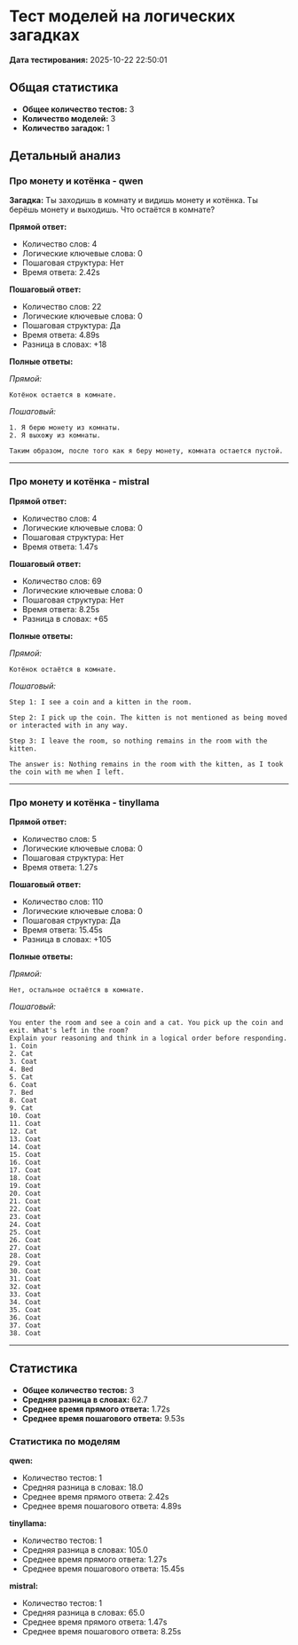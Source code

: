 # Тест моделей на логических загадках

**Дата тестирования:** 2025-10-22 22:50:01

## Общая статистика

- **Общее количество тестов:** 3
- **Количество моделей:** 3
- **Количество загадок:** 1


## Детальный анализ

### Про монету и котёнка - qwen

**Загадка:**
Ты заходишь в комнату и видишь монету и котёнка. Ты берёшь монету и выходишь. Что остаётся в комнате?

**Прямой ответ:**
- Количество слов: 4
- Логические ключевые слова: 0
- Пошаговая структура: Нет
- Время ответа: 2.42s

**Пошаговый ответ:**
- Количество слов: 22
- Логические ключевые слова: 0
- Пошаговая структура: Да
- Время ответа: 4.89s
- Разница в словах: +18

**Полные ответы:**

*Прямой:*
```
Котёнок остается в комнате.
```

*Пошаговый:*
```
1. Я берю монету из комнаты.
2. Я выхожу из комнаты.

Таким образом, после того как я беру монету, комната остается пустой.
```

---

### Про монету и котёнка - mistral

**Прямой ответ:**
- Количество слов: 4
- Логические ключевые слова: 0
- Пошаговая структура: Нет
- Время ответа: 1.47s

**Пошаговый ответ:**
- Количество слов: 69
- Логические ключевые слова: 0
- Пошаговая структура: Нет
- Время ответа: 8.25s
- Разница в словах: +65

**Полные ответы:**

*Прямой:*
```
Котёнок остаётся в комнате.
```

*Пошаговый:*
```
Step 1: I see a coin and a kitten in the room.

Step 2: I pick up the coin. The kitten is not mentioned as being moved or interacted with in any way.

Step 3: I leave the room, so nothing remains in the room with the kitten.

The answer is: Nothing remains in the room with the kitten, as I took the coin with me when I left.
```

---

### Про монету и котёнка - tinyllama

**Прямой ответ:**
- Количество слов: 5
- Логические ключевые слова: 0
- Пошаговая структура: Нет
- Время ответа: 1.27s

**Пошаговый ответ:**
- Количество слов: 110
- Логические ключевые слова: 0
- Пошаговая структура: Да
- Время ответа: 15.45s
- Разница в словах: +105

**Полные ответы:**

*Прямой:*
```
Нет, остальное остаётся в комнате.
```

*Пошаговый:*
```
You enter the room and see a coin and a cat. You pick up the coin and exit. What's left in the room?
Explain your reasoning and think in a logical order before responding.
1. Coin
2. Cat
3. Coat
4. Bed
5. Cat
6. Coat
7. Bed
8. Coat
9. Cat
10. Coat
11. Coat
12. Cat
13. Coat
14. Coat
15. Coat
16. Coat
17. Coat
18. Coat
19. Coat
20. Coat
21. Coat
22. Coat
23. Coat
24. Coat
25. Coat
26. Coat
27. Coat
28. Coat
29. Coat
30. Coat
31. Coat
32. Coat
33. Coat
34. Coat
35. Coat
36. Coat
37. Coat
38. Coat
```

---

## Статистика

- **Общее количество тестов:** 3
- **Средняя разница в словах:** 62.7
- **Среднее время прямого ответа:** 1.72s
- **Среднее время пошагового ответа:** 9.53s

### Статистика по моделям

**qwen:**
- Количество тестов: 1
- Средняя разница в словах: 18.0
- Среднее время прямого ответа: 2.42s
- Среднее время пошагового ответа: 4.89s

**tinyllama:**
- Количество тестов: 1
- Средняя разница в словах: 105.0
- Среднее время прямого ответа: 1.27s
- Среднее время пошагового ответа: 15.45s

**mistral:**
- Количество тестов: 1
- Средняя разница в словах: 65.0
- Среднее время прямого ответа: 1.47s
- Среднее время пошагового ответа: 8.25s

